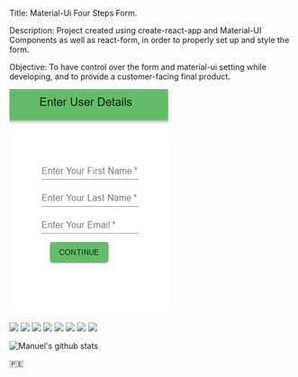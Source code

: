 Title: Material-Ui Four Steps Form.

Description: Project created using create-react-app and Material-UI Components as well as react-form, in order to properly set up and style the form.

Objective: To have control over the form and material-ui setting while developing, and to provide a customer-facing final product.

[![Header](https://raw.githubusercontent.com/manuepeva/Material-ui-React-Step-Form/master/Screenshot_2020-12-29%20React%20App.png "Header")](https://raw.githubusercontent.com/manuepeva/Material-ui-React-Step-Form/master/Screenshot_2020-12-29%20React%20App.png)

![](https://img.shields.io/badge/CODE-HTML-informational?style=flat&logoColor=white&color=2bbc8a)
![](https://img.shields.io/badge/CODE-CSS-informational?style=flat&logoColor=white&color=2bbc8a)
![](https://img.shields.io/badge/CODE-JavaScript-informational?style=flat&logoColor=white&color=2bbc8a)
![](https://img.shields.io/badge/LIBRARY-REACT-informational?style=flat&logoColor=white&color=2bbc8a)
![](https://img.shields.io/badge/OS-WINDOWS-informational?style=flat&logoColor=white&color=2bbc8a)
![](https://img.shields.io/badge/EDITOR-VISUALSTUDIO-informational?style=flat&logoColor=white&color=2bbc8a)
![](https://img.shields.io/badge/SHELL-GITBASH-informational?style=flat&logoColor=white&color=2bbc8a)
![](https://img.shields.io/badge/LIBRARY-MATERIALUI-informational?style=flat&logoColor=white&color=2bbc8a)

![Manuel's github stats](https://github-readme-stats.vercel.app/api?username=manuepeva&show_icons=true&theme=tokyonight)

🇵🇪
